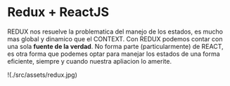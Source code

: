 # Redux + ReactJS

REDUX nos resuelve la problematica del manejo de los estados, es mucho mas global y dinamico que el CONTEXT. Con REDUX podemos contar con una sola **fuente de la verdad**.
No forma parte (particularmente) de REACT, es otra forma que podemes optar para manejar los estados de una forma eficiente, siempre y cuando nuestra apliacion lo amerite. 

!(./src/assets/redux.jpg)